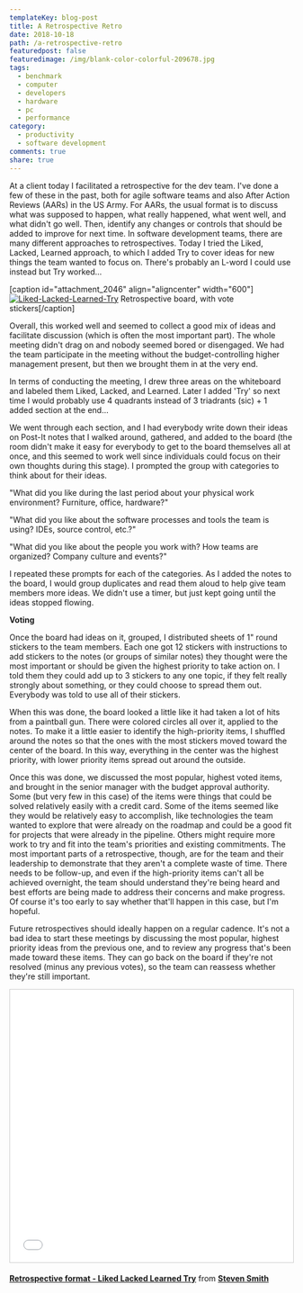 ```yaml
---
templateKey: blog-post
title: A Retrospective Retro
date: 2018-10-18
path: /a-retrospective-retro
featuredpost: false
featuredimage: /img/blank-color-colorful-209678.jpg
tags:
  - benchmark
  - computer
  - developers
  - hardware
  - pc
  - performance
category:
  - productivity
  - software development
comments: true
share: true
---
```


At a client today I facilitated a retrospective for the dev team. I've done a few of these in the past, both for agile software teams and also After Action Reviews (AARs) in the US Army. For AARs, the usual format is to discuss what was supposed to happen, what really happened, what went well, and what didn't go well. Then, identify any changes or controls that should be added to improve for next time. In software development teams, there are many different approaches to retrospectives. Today I tried the Liked, Lacked, Learned approach, to which I added Try to cover ideas for new things the team wanted to focus on. There's probably an L-word I could use instead but Try worked...

\[caption id="attachment\_2046" align="aligncenter" width="600"\][![Liked-Lacked-Learned-Try](/img/Sketches-7-300x225.png)](http://ardalis.com/wp-content/uploads/2018/10/Sketches-7.png) Retrospective board, with vote stickers\[/caption\]

Overall, this worked well and seemed to collect a good mix of ideas and facilitate discussion (which is often the most important part). The whole meeting didn't drag on and nobody seemed bored or disengaged. We had the team participate in the meeting without the budget-controlling higher management present, but then we brought them in at the very end.

In terms of conducting the meeting, I drew three areas on the whiteboard and labeled them Liked, Lacked, and Learned. Later I added 'Try' so next time I would probably use 4 quadrants instead of 3 triadrants (sic) + 1 added section at the end...

We went through each section, and I had everybody write down their ideas on Post-It notes that I walked around, gathered, and added to the board (the room didn't make it easy for everybody to get to the board themselves all at once, and this seemed to work well since individuals could focus on their own thoughts during this stage). I prompted the group with categories to think about for their ideas.

"What did you like during the last period about your physical work environment? Furniture, office, hardware?"

"What did you like about the software processes and tools the team is using? IDEs, source control, etc.?"

"What did you like about the people you work with? How teams are organized? Company culture and events?"

I repeated these prompts for each of the categories. As I added the notes to the board, I would group duplicates and read them aloud to help give team members more ideas. We didn't use a timer, but just kept going until the ideas stopped flowing.

**Voting**

Once the board had ideas on it, grouped, I distributed sheets of 1" round stickers to the team members. Each one got 12 stickers with instructions to add stickers to the notes (or groups of similar notes) they thought were the most important or should be given the highest priority to take action on. I told them they could add up to 3 stickers to any one topic, if they felt really strongly about something, or they could choose to spread them out. Everybody was told to use all of their stickers.

When this was done, the board looked a little like it had taken a lot of hits from a paintball gun. There were colored circles all over it, applied to the notes. To make it a little easier to identify the high-priority items, I shuffled around the notes so that the ones with the most stickers moved toward the center of the board. In this way, everything in the center was the highest priority, with lower priority items spread out around the outside.

Once this was done, we discussed the most popular, highest voted items, and brought in the senior manager with the budget approval authority. Some (but very few in this case) of the items were things that could be solved relatively easily with a credit card. Some of the items seemed like they would be relatively easy to accomplish, like technologies the team wanted to explore that were already on the roadmap and could be a good fit for projects that were already in the pipeline. Others might require more work to try and fit into the team's priorities and existing commitments. The most important parts of a retrospective, though, are for the team and their leadership to demonstrate that they aren't a complete waste of time. There needs to be follow-up, and even if the high-priority items can't all be achieved overnight, the team should understand they're being heard and best efforts are being made to address their concerns and make progress. Of course it's too early to say whether that'll happen in this case, but I'm hopeful.

Future retrospectives should ideally happen on a regular cadence. It's not a bad idea to start these meetings by discussing the most popular, highest priority ideas from the previous one, and to review any progress that's been made toward these items. They can go back on the board if they're not resolved (minus any previous votes), so the team can reassess whether they're still important.

<iframe width="595" height="485" style="border: 1px solid #CCC; border-width: 1px; margin-bottom: 5px; max-width: 100%;" src="//www.slideshare.net/slideshow/embed_code/key/d3AQScZGE7xuoY" frameborder="0" marginwidth="0" marginheight="0" scrolling="no" allowfullscreen="allowfullscreen"></iframe>

**[Retrospective format - Liked Lacked Learned Try](//www.slideshare.net/ardalis/retrospective-format-liked-lacked-learned-try "Retrospective format - Liked Lacked Learned Try")** from **[Steven Smith](https://www.slideshare.net/ardalis)**

